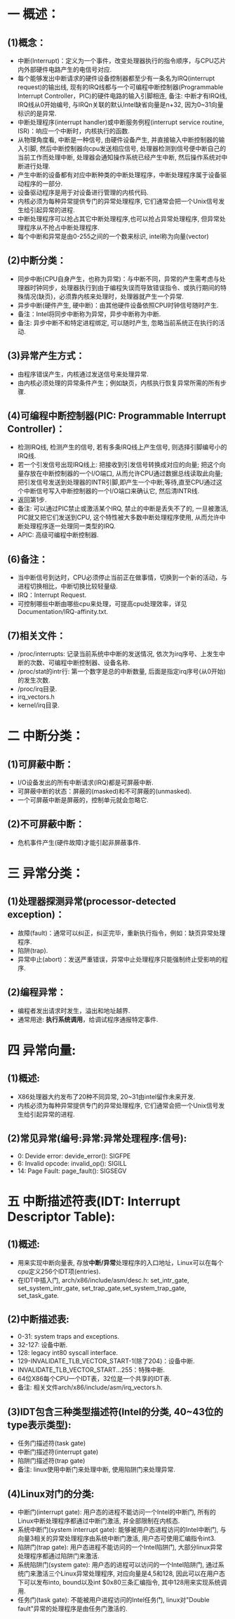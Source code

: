 # 一 概述：
## (1)概念：
- 中断(Interrupt)：定义为一个事件，改变处理器执行的指令顺序，与CPU芯片内外部硬件电路产生的电信号对应.
- 每个能够发出中断请求的硬件设备控制器都至少有一条名为IRQ(interrupt request)的输出线, 现有的IRQ线都与一个可编程中断控制器(Programmable Interrupt Controller，PIC)的硬件电路的输入引脚相连, 备注: 中断才有IRQ线, IRQ线从0开始编号, 与IRQn关联的默认Intel缺省向量是n+32, 因为0~31向量标识的是异常.
- 中断处理程序(interrupt handler)或中断服务例程(interrupt service routine, ISR)：响应一个中断时，内核执行的函数.
- 从物理角度看, 中断是一种信号, 由硬件设备产生, 并直接输入中断控制器的输入引脚, 然后中断控制器向cpu发送相应信号, 处理器检测到信号便中断自己的当前工作而处理中断, 处理器会通知操作系统已经产生中断, 然后操作系统对中断进行处理.
- 产生中断的设备都有对应中断种类的中断处理程序，中断处理程序属于设备驱动程序的一部分.
- 设备驱动程序是用于对设备进行管理的内核代码.
- 内核必须为每种异常提供专门的异常处理程序, 它们通常会把一个Unix信号发生给引起异常的进程.
- 中断处理程序可以抢占其它中断处理程序,也可以抢占异常处理程序, 但异常处理程序从不抢占中断处理程序.
- 每个中断和异常是由0-255之间的一个数来标识, intel称为向量(vector)

## (2)中断分类：
- 同步中断(CPU自身产生，也称为异常)：与中断不同，异常的产生需考虑与处理器时钟同步，处理器执行到由于编程失误而导致错误指令、或执行期间的特殊情况(缺页)，必须靠内核来处理时，处理器就产生一个异常.
- 异步中断(硬件产生, 硬中断)：由其他硬件设备依照CPU时钟信号随时产生.
- 备注：Intel将同步中断称为异常，异步中断称为中断.
- 备注: 异步中断不和特定进程绑定, 可以随时产生, 忽略当前系统正在执行的活动.

## (3)异常产生方式：
- 由程序错误产生，内核通过发送信号来处理异常.
- 由内核必须处理的异常条件产生；例如缺页，内核执行恢复异常所需的所有步骤.

## (4)可编程中断控制器(PIC: Programmable Interrupt Controller)：
- 检测IRQ线, 检测产生的信号, 若有多条IRQ线上产生信号, 则选择引脚编号小的IRQ线.
- 若一个引发信号出现IRQ线上: 把接收到引发信号转换成对应的向量; 把这个向量存放在中断控制器的一个I/O端口, 从而允许CPU通过数据总线读取此向量;把引发信号发送到处理器的INTR引脚,即产生一个中断;等待,直至CPU通过这个中断信号写入中断控制器的一个I/O端口来确认它, 然后清INTR线.
- 返回第1步.
- 备注: 可以通过PIC禁止或激活某个IRQ, 禁止的中断是丢失不了的, 一旦被激活, PIC就又把它们发送到CPU, 这个特性被大多数中断处理程序使用, 从而允许中断处理程序逐一处理同一类型的IRQ.
- APIC: 高级可编程中断控制器.

## (6)备注：
- 当中断信号到达时，CPU必须停止当前正在做事情，切换到一个新的活动，与进程切换相比，中断切换比较轻量级.
- IRQ：Interrupt Request.
- 可控制哪些中断由哪些cpu来处理，可提高cpu处理效率，详见Documentation/IRQ-affinity.txt.

## (7)相关文件：
- /proc/interrupts: 记录当前系统中中断的发送情况, 依次为irq序号、上发生中断的次数、可编程中断控制器、设备名称.
- /proc/stat的intr行: 第一个数字是总的中断数量, 后面是指定irq序号(从0开始)的发生次数.
- /proc/irq目录.
- irq_vectors.h
- kernel/irq目录.

# 二 中断分类：
## (1)可屏蔽中断：
- I/O设备发出的所有中断请求(IRQ)都是可屏蔽中断.
- 可屏蔽中断的状态：屏蔽的(masked)和不可屏蔽的(unmasked).
- 一个可屏蔽中断是屏蔽的，控制单元就会忽略它.

## (2)不可屏蔽中断：
- 危机事件产生(硬件故障)才能引起非屏蔽事件.

# 三 异常分类：
## (1)处理器探测异常(processor-detected exception)：
- 故障(fault)：通常可以纠正，纠正完毕，重新执行指令，例如：缺页异常处理程序.
- 陷阱(trap).
- 异常中止(abort)：发送严重错误，异常中止处理程序只能强制终止受影响的程序.

## (2)编程异常：
- 编程者发出请求时发生，溢出和地址越界.
- 通常用途: **执行系统调用**，给调试程序通报特定事件.

# 四 异常向量:
## (1)概述:
- X86处理器大约发布了20种不同异常, 20~31由intel留作未来开发.
- 内核必须为每种异常提供专门的异常处理程序, 它们通常会把一个Unix信号发生给引起异常的进程.

## (2)常见异常(编号:异常:异常处理程序:信号):
- 0: Devide error: devide_error(): SIGFPE
- 6: Invalid opcode: invalid_op(): SIGILL
- 14: Page Fault: page_fault(): SIGSEGV

# 五 中断描述符表(IDT: Interrupt Descriptor Table):
## (1)概述:
- 用来实现中断向量表, 存放**中断/异常**处理程序的入口地址，Linux可以在每个cpu定义256个IDT项(entries).
- 在IDT中插入门, arch/x86/include/asm/desc.h: set_intr_gate, set_system_intr_gate, set_trap_gate,set_system_trap_gate, set_task_gate.

## (2)中断描述表:
- 0-31: system traps and exceptions.
- 32-127: 设备中断.
- 128: legacy int80 syscall interface.
- 129-INVALIDATE_TLB_VECTOR_START-1(除了204)：设备中断.
- INVALIDATE_TLB_VECTOR_START...255：特殊中断.
- 64位X86每个CPU一个IDT表，32位是一个共享的IDT表.
- 备注: 相关文件arch/x86/include/asm/irq_vectors.h.

## (3)IDT包含三种类型描述符(Intel的分类, 40~43位的type表示类型):
- 任务门描述符(task gate)
- 中断门描述符(interrupt gate)
- 陷阱门描述符(trap gate)
- 备注: linux使用中断门来处理中断, 使用陷阱门来处理异常.

## (4)Linux对门的分类:
- 中断门(interrupt gate): 用户态的进程不能访问一个Intel的中断门, 所有的Linux中断处理程序都通过中断门激活, 并全部限制在内核态.
- 系统中断门(system interrupt gate): 能够被用户态进程访问的Intel中断门, 与向量3相关的异常处理程序由系统中断门激活, 用户态可使用汇编指令int3.
- 陷阱门(trap gate): 用户态进程不能访问的一个Intel陷阱门, 大部分linux异常处理程序都通过陷阱门来激活.
- 系统陷阱门(system gate): 用户态的进程可以访问的一个Intel陷阱门, 通过系统门来激活三个Linux异常处理程序, 对应向量是4,5和128, 因此可以在用户态下可以发布into, bound以及int $0x80三条汇编指令, 其中128用来实现系统调用.
- 任务门(task gate): 不能被用户进程访问的Intel任务门, linux对"Double fault"异常的处理程序是由任务门激活的.


